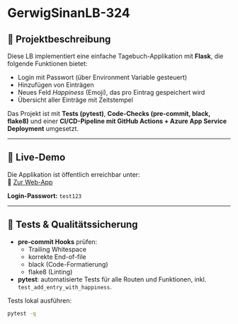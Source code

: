 # GerwigSinanLB-324

## 📌 Projektbeschreibung
Diese LB implementiert eine einfache Tagebuch-Applikation mit **Flask**, die folgende Funktionen bietet:
- Login mit Passwort (über Environment Variable gesteuert)
- Hinzufügen von Einträgen
- Neues Feld *Happiness* (Emoji), das pro Eintrag gespeichert wird
- Übersicht aller Einträge mit Zeitstempel

Das Projekt ist mit **Tests (pytest)**, **Code-Checks (pre-commit, black, flake8)** und einer **CI/CD-Pipeline mit GitHub Actions + Azure App Service Deployment** umgesetzt.

---

## 🚀 Live-Demo
Die Applikation ist öffentlich erreichbar unter:  
🔗 [Zur Web-App](https://lb324-ejhkdymce4h5evej.spaincentral-01.azurewebsites.net/)  

**Login-Passwort:** `test123`

---

## 🧪 Tests & Qualitätssicherung
- **pre-commit Hooks** prüfen:
  - Trailing Whitespace
  - korrekte End-of-file
  - black (Code-Formatierung)
  - flake8 (Linting)
- **pytest**: automatisierte Tests für alle Routen und Funktionen, inkl. `test_add_entry_with_happiness`.

Tests lokal ausführen:
```bash
pytest -q
